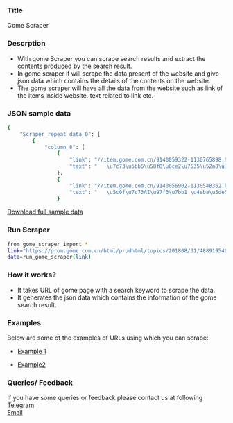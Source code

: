 ### Title

Gome Scraper

### Descrption

* With gome Scraper you can scrape search results and extract the contents produced by the search result.
* In gome scraper it will scrape the data present of the website and give json data which contains the details of the contents on the website.
* The gome scraper will have all the data from the website such as link of the items inside website, text related to link etc.

### JSON sample data
```sh
{
    "Scraper_repeat_data_0": [
        {
            "column_8": [
                {
                    "link": "//item.gome.com.cn/9140059322-1130765898.html",
                    "text": "   \u7c73\u5bb6\u58f0\u6ce2\u7535\u52a8\u7259\u5237T100  \u5475\u62a4\u7259\u9f88 IPX7\u9632\u6c34 \uffe535.00 \u7acb\u5373\u8d2d\u4e70  "
                },
                {
                    "link": "//item.gome.com.cn/9140056902-1130548362.html",
                    "text": "   \u5c0f\u7c73AI\u97f3\u7bb1 \u4eba\u5de5\u667a\u80fd\u97f3\u54cd \uffe5176.00 \u7acb\u5373\u8d2d\u4e70  "
                }
```

[Download full sample data](https://datakund-scraper.s3.amazonaws.com/datakund_DS3NEMP9REWJT0H_json.json)

### Run Scraper
```sh
from gome_scraper import *
link="https://prom.gome.com.cn/html/prodhtml/topics/201808/31/4889195497.html?intcmp=sy-1000060873-5"
data=run_gome_scraper(link)
```

### How it works?
* It takes URL of gome page with a search keyword to scrape the data.
* It generates the json data which contains the information of the gome search result.


### Examples
Below are some of the examples of URLs using which you can scrape:

* [Example 1](https://prom.gome.com.cn/html/prodhtml/topics/201709/18/7456103420.html?intcmp=sy-1000060873-1)

* [Example2](https://prom.gome.com.cn/html/prodhtml/topics/201808/31/4889195497.html?intcmp=sy-1000060873-5)


### Queries/ Feedback
If you have some queries or feedback please contact us at following    
[Telegram](https://t.me/datakund)  
[Email](abhishek@datakund.com)









